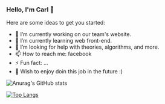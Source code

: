 ### Hello, I'm Carl 👋

Here are some ideas to get you started:
- 🔭 I’m currently working on our team's website.
- 🌱 I’m currently learning web front-end.
- 🤔 I’m looking for help with theories, algorithms, and more.
- 📫 How to reach me: facebook
- ⚡ Fun fact: ...
- 🌟 Wish to enjoy doin this job in the future :)

![Anurag's GitHub stats](https://github-readme-stats.vercel.app/api?username=federico101&show_icons=true&theme=merko)

[![Top Langs](https://github-readme-stats.vercel.app/api/top-langs/?username=federico101&layout=compact)](https://github.com/anuraghazra/github-readme-stats)

